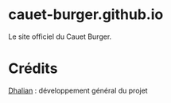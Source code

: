 # cauet-burger.github.io
Le site officiel du Cauet Burger.

# Crédits 
[Dhalian](https://github.com/Dhalian) : développement général du projet
